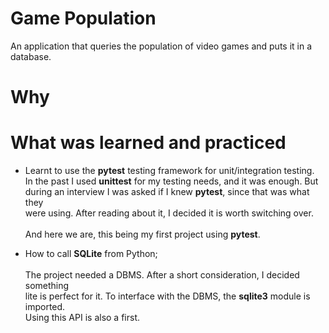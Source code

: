 # Game Population

An application that queries the population of video games and puts it in a database.

# Why

# What was learned and practiced

* Learnt to use the **pytest** testing framework for unit/integration testing.<br>
In the past I used **unittest** for my testing needs, and it was enough. But<br>
during an interview I was asked if I knew **pytest**, since that was what they<br>
were using. After reading about it, I decided it is worth switching over.<br><br>
And here we are, this being my first project using **pytest**.<br>
 
* How to call **SQLite** from Python;<br><br>
The project needed a DBMS. After a short consideration, I decided something<br>
lite is perfect for it. To interface with the DBMS, the **sqlite3** module is imported.<br>
Using this API is also a first.